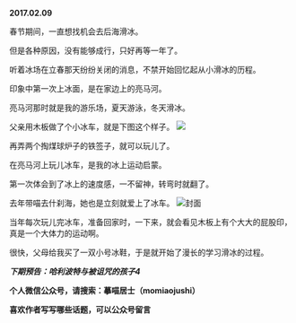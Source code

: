 
          
**2017.02.09**

春节期间，一直想找机会去后海滑冰。

但是各种原因，没有能够成行，只好再等一年了。

听着冰场在立春那天纷纷关闭的消息，不禁开始回忆起从小滑冰的历程。

印象中第一次上冰面，是在家边上的亮马河。

亮马河那时就是我的游乐场，夏天游泳，冬天滑冰。

父亲用木板做了个小冰车，就是下图这个样子。
![](https://mmbiz.qlogo.cn/mmbiz_jpg/uDI3FLln00auktxEbK5HH9cyJ8RZpBHemHXCzxbMuGY8pIT6atXm4x70ibOhzJBLORBt6BmJ6DAUruaibUtTFGIg/0?wx_fmt=jpeg)


再弄两个掏煤球炉子的铁签子，就可以玩儿了。

在亮马河上玩儿冰车，是我的冰上运动启蒙。

第一次体会到了冰上的速度感，一不留神，转弯时就翻了。

去年带喵去什刹海，她也是立刻就爱上了冰车。
![](https://mmbiz.qlogo.cn/mmbiz_jpg/uDI3FLln00auktxEbK5HH9cyJ8RZpBHetOyqq19bk7UvajLQw5ORniaLkyuibs7MC5cmcGTSSuc3v5rUAgsiaibBiaw/0?wx_fmt=jpeg)封面


当年每次玩儿完冰车，准备回家时，一下来，就会看见木板上有个大大的屁股印，真是一个大体力的运动啊。

很快，父母给我买了一双小号冰鞋，于是就开始了漫长的学习滑冰的过程。


***下期预告：哈利波特与被诅咒的孩子4***


**个人微信公众号，请搜索：摹喵居士（momiaojushi）**

**喜欢作者写写哪些话题，可以公众号留言**

        